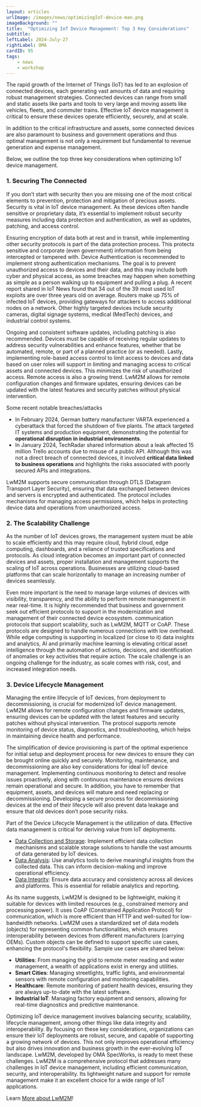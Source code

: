 ```yaml
---
layout: articles
urlImage: /images/news/optimizingIoT-device-man.png
imageBackground: ""
title:  "Optimizing IoT Device Management: Top 3 Key Considerations"
subtitle: 
leftLabel: 2024-July-27
rightLabel: OMA
cardID: 95
tags: 
    - news
    - workshop
---
```


The rapid growth of the Internet of Things (IoT) has led to an explosion of connected devices, each generating vast amounts of data and requiring robust management strategies. Connected devices can range from small and static assets like parts and tools to very large and moving assets like vehicles, fleets, and commuter trains. Effective IoT device management is critical to ensure these devices operate efficiently, securely, and at scale.
<!--more-->
In addition to the critical infrastructure and assets, some connected devices are also paramount to business and government operations and thus optimal management is not only a requirement but fundamental to revenue generation and expense management.  

Below, we outline the top three key considerations when optimizing IoT device management.

### 1.	Securing The Connected

If you don’t start with security then you are missing one of the most critical elements to prevention, protection and mitigation of precious assets. Security is vital in IoT device management. As these devices often handle sensitive or proprietary data, it’s essential to implement robust security measures including data protection and authentication, as well as updates, patching, and access control.  

Ensuring encryption of data both at rest and in transit, while implementing other security protocols is part of the data protection process. This protects sensitive and corporate (even government) information from being intercepted or tampered with. Device Authentication is recommended to implement strong authentication mechanisms. The goal is to prevent unauthorized access to devices and their data, and this may include both cyber and physical access, as some breaches may happen when something as simple as a person walking up to equipment and pulling a plug. A recent report shared in IoT News found that 34 out of the 39 most used IoT exploits are over three years old on average. Routers make up 75% of infected IoT devices, providing gateways for attackers to access additional nodes on a network. Other highly targeted devices include security cameras, digital signage systems, medical (MedTech) devices, and industrial control systems.  

Ongoing and consistent software updates, including patching is also recommended. Devices must be capable of receiving regular updates to address security vulnerabilities and enhance features, whether that be automated, remote, or part of a planned practice (or as needed). Lastly, implementing role-based access control to limit access to devices and data based on user roles will support in limiting and managing access to critical assets and connected devices. This minimizes the risk of unauthorized access. Remote access is also a growing trend. LwM2M allows for remote configuration changes and firmware updates, ensuring devices can be updated with the latest features and security patches without physical intervention.  

Some recent notable breaches/attacks 
- In February 2024, German battery manufacturer VARTA experienced a cyberattack that forced the shutdown of five plants. The attack targeted IT systems and production equipment, demonstrating the potential for **operational disruption in industrial environments**.
- In January 2024, TechRadar shared information about a leak affected 15 million Trello accounts due to misuse of a public API. Although this was not a direct breach of connected devices, it involved **critical data linked to business operations** and highlights the risks associated with poorly secured APIs and integrations.

LwM2M supports secure communication through DTLS (Datagram Transport Layer Security), ensuring that data exchanged between devices and servers is encrypted and authenticated. The protocol includes mechanisms for managing access permissions, which helps in protecting device data and operations from unauthorized access.  

### 2. The Scalability Challenge

As the number of IoT devices grows, the management system must be able to scale efficiently and this may require cloud, hybrid cloud, edge computing, dashboards, and a reliance of trusted specifications and protocols. As cloud integration becomes an important part of connected devices and assets, proper installation and management supports the scaling of IoT across operations. Businesses are utilizing cloud-based platforms that can scale horizontally to manage an increasing number of devices seamlessly.  

Even more important is the need to manage large volumes of devices with visibility, transparency, and the ability to perform remote management in near real-time. It is highly recommended that business and government seek out efficient protocols to support in the modernization and management of their connected device ecosystem. communication protocols that support scalability, such as LwM2M, MQTT or CoAP. These protocols are designed to handle numerous connections with low overhead. While edge computing is supporting in localized (or close to it) data insights and analytics, AI and primarily machine learning is elevating critical asset intelligence through the automation of actions, decisions, and identification of anomalies or key activities that require action. The scale challenge is an ongoing challenge for the industry, as scale comes with risk, cost, and increased integration needs.  

### 3. Device Lifecycle Management

Managing the entire lifecycle of IoT devices, from deployment to decommissioning, is crucial for modernized IoT device management. LwM2M allows for remote configuration changes and firmware updates, ensuring devices can be updated with the latest features and security patches without physical intervention. The protocol supports remote monitoring of device status, diagnostics, and troubleshooting, which helps in maintaining device health and performance.  

The simplification of device provisioning is part of the optimal experience for initial setup and deployment process for new devices to ensure they can be brought online quickly and securely. Monitoring, maintenance, and decommissioning are also key considerations for ideal IoT device management. Implementing continuous monitoring to detect and resolve issues proactively, along with continuous maintenance ensures devices remain operational and secure. In addition, you have to remember that equipment, assets, and devices will mature and need replacing or decommissioning. Developing a secure process for decommissioning devices at the end of their lifecycle will also prevent data leakage and ensure that old devices don’t pose security risks.  

Part of the Device Lifecycle Management is the utilization of data. Effective data management is critical for deriving value from IoT deployments.  
- <u>Data Collection and Storage</u>: Implement efficient data collection mechanisms and scalable storage solutions to handle the vast amounts of data generated by IoT devices.
- <u>Data Analysis</u>: Use analytics tools to derive meaningful insights from the collected data. This can inform decision-making and improve operational efficiency.
- <u>Data Integrity</u>: Ensure data accuracy and consistency across all devices and platforms. This is essential for reliable analytics and reporting.  

As its name suggests, LwM2M is designed to be lightweight, making it suitable for devices with limited resources (e.g., constrained memory and processing power). It uses CoAP (Constrained Application Protocol) for communication, which is more efficient than HTTP and well-suited for low-bandwidth networks. LwM2M uses a standardized set of data models (objects) for representing common functionalities, which ensures interoperability between devices from different manufacturers (carrying OEMs). Custom objects can be defined to support specific use cases, enhancing the protocol's flexibility. Sample use cases are shared below:

- **Utilities**: From managing the grid to remote meter reading and water management, a wealth of applications exist in energy and utilities.
- **Smart Cities**: Managing streetlights, traffic lights, and environmental sensors with remote configuration and monitoring capabilities.
- **Healthcare**: Remote monitoring of patient health devices, ensuring they are always up-to-date with the latest software.
- **Industrial IoT**: Managing factory equipment and sensors, allowing for real-time diagnostics and predictive maintenance.

Optimizing IoT device management involves balancing security, scalability, lifecycle management, among other things like data integrity and interoperability. By focusing on these key considerations, organizations can ensure their IoT deployments are robust, secure, and capable of supporting a growing network of devices. This not only improves operational efficiency but also drives innovation and business growth in the ever-evolving IoT landscape. LwM2M, developed by OMA SpecWorks, is ready to meet these challenges. LwM2M is a comprehensive protocol that addresses many challenges in IoT device management, including efficient communication, security, and interoperability. Its lightweight nature and support for remote management make it an excellent choice for a wide range of IoT applications.  

Learn [More about LwM2M](https://lwm2m.openmobilealliance.org/)! 






